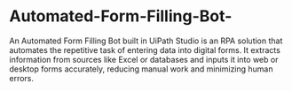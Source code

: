 # Automated-Form-Filling-Bot-
An Automated Form Filling Bot built in UiPath Studio is an RPA solution that automates the repetitive task of entering data into digital forms. It extracts information from sources like Excel or databases and inputs it into web or desktop forms accurately, reducing manual work and minimizing human errors.
